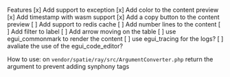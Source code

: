 Features
[x] Add support to exception
[x] Add color to the content preview
[x] Add timestamp with wasm support
[x] Add a copy button to the content preview
[ ] Add support to redis cache
[ ] Add number lines to the content
[ ] Add filter to label
[ ] Add arrow moving on the table
[ ] use egui_commonmark to render the content
[ ] use egui_tracing for the logs?
[ ] avaliate the use of the egui_code_editor?

How to use:
on `vendor/spatie/ray/src/ArgumentConverter.php` return the argument to prevent adding synphony tags
